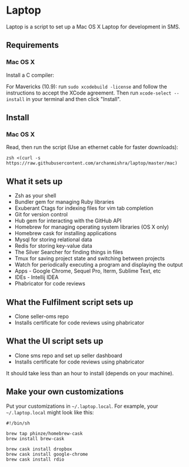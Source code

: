 Laptop
======

Laptop is a script to set up a Mac OS X Laptop for development in SMS.

Requirements
------------

### Mac OS X

Install a C compiler:

For Mavericks (10.9): run `sudo xcodebuild -license` and follow the instructions
to accept the XCode agreement.  Then run `xcode-select --install` in your
terminal and then click "Install".

Install
-------

### Mac OS X

Read, then run the script (Use an ethernet cable for faster downloads):

    zsh <(curl -s https://raw.githubusercontent.com/archanmishra/laptop/master/mac)

What it sets up
---------------

* Zsh as your shell
* Bundler gem for managing Ruby libraries
* Exuberant Ctags for indexing files for vim tab completion
* Git for version control
* Hub gem for interacting with the GitHub API
* Homebrew for managing operating system libraries (OS X only)
* Homebrew cask for installing applications
* Mysql for storing relational data
* Redis for storing key-value data
* The Silver Searcher for finding things in files
* Tmux for saving project state and switching between projects
* Watch for periodically executing a program and displaying the output
* Apps - Google Chrome, Sequel Pro, Iterm, Sublime Text, etc
* IDEs - Intellij IDEA
* Phabricator for code reviews

What the Fulfilment script sets up
----------------------------

* Clone seller-oms repo
* Installs certificate for code reviews using phabricator

What the UI script sets up
----------------------------

* Clone sms repo and set up seller dashboard
* Installs certificate for code reviews using phabricator

It should take less than an hour to install (depends on your machine).

Make your own customizations
----------------------------

Put your customizations in `~/.laptop.local`. For example, your
`~/.laptop.local` might look like this:

    #!/bin/sh

    brew tap phinze/homebrew-cask
    brew install brew-cask

    brew cask install dropbox
    brew cask install google-chrome
    brew cask install rdio
